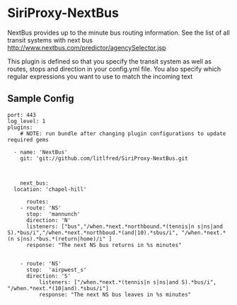 SiriProxy-NextBus
=================

NextBus provides up to the minute bus routing information.  See the list of all transit systems with next bus
	http://www.nextbus.com/predictor/agencySelector.jsp

This plugin is defined so that you specify the transit system as well as routes, stops and direction in your config.yml file.  You also specify which regular expressions you want to use to match the incoming text




Sample Config
-------------

	port: 443
	log_level: 1
	plugins:
	    # NOTE: run bundle after changing plugin configurations to update required gems
	    
	  - name: 'NextBus'
	    git: 'git://github.com/litlfred/SiriProxy-NextBus.git

		      
		      
        next_bus:  
	  location: 'chapel-hill' 
	  
          routes:
	    - route: 'NS'
	      stop:  'mannunch'
	      direction: 'N'
	      listeners: ["bus","/when.*next.*northbound.*(tennis|n s|ns|and S).*bus/i","/when.*next.*northboud.*(and|10).*sbus/i", "/when.*next.*(n s|ns).*bus.*(return|home)/i" ]
	      response: "The next NS bus returns in %s minutes"
	      
	      
 	    - route: 'NS'
	      stop:  'airpwest_s'
	      direction: 'S'
      	      listeners: ["/when.*next.*(tennis|n s|ns|and S).*bus/i",  "/when.*next.*(10|and).*sbus/i"]
      	      response: "The next NS bus leaves in %s minutes"
